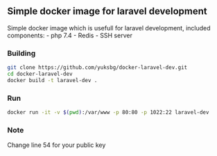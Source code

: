## Simple docker image for laravel development

Simple docker image which is usefull for laravel development, included components:
    - php 7.4
    - Redis
    - SSH server

### Building

```bash
git clone https://github.com/yuksbg/docker-laravel-dev.git
cd docker-laravel-dev
docker build -t laravel-dev .
```

### Run
```bash
docker run -it -v $(pwd):/var/www -p 80:80 -p 1022:22 laravel-dev
```

### Note
Change line 54 for your public key